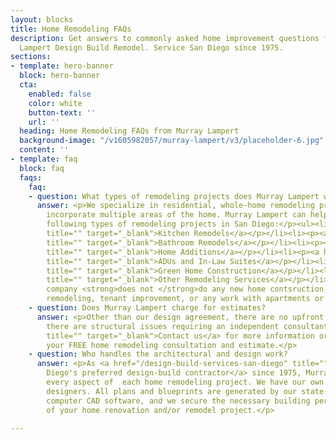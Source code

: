 ```yaml
---
layout: blocks
title: Home Remodeling FAQs
description: Get answers to commonly asked home improvement questions from Murray
  Lampert Design Build Remodel. Service San Diego since 1975.
sections:
- template: hero-banner
  block: hero-banner
  cta:
    enabled: false
    color: white
    button-text: ''
    url: ''
  heading: Home Remodeling FAQs from Murray Lampert
  background-image: "/v1605982057/murray-lampert/v3/placeholder-6.jpg"
  content: ''
- template: faq
  block: faq
  faqs:
    faq:
    - question: What types of remodeling projects does Murray Lampert work on?
      answer: <p>We specialize in residential, whole-home remodeling projects that
        incorporate multiple areas of the home. Murray Lampert can help you with the
        following types of remodeling projects in San Diego:</p><ul><li><p><a href="/san-diego-kitchen-remodels"
        title="" target="_blank">Kitchen Remodels</a></p></li><li><p><a href="/san-diego-bathroom-remodels"
        title="" target="_blank">Bathroom Remodels</a></p></li><li><p><a href="/san-diego-home-additions"
        title="" target="_blank">Home Additions</a></p></li><li><p><a href="/san-diego-in-law-suites"
        title="" target="_blank">ADUs and In-Law Suites</a></p></li><li><p><a href="/san-diego-green-home-construction"
        title="" target="_blank">Green Home Construction</a></p></li><li><p><a href="/other-remodeling-services"
        title="" target="_blank">Other Remodeling Services</a></p></li></ul><p>Our
        company <strong>does not </strong>do any new home contsruction, commercial
        remodeling, tenant improvement, or any work with apartments or condos.</p>
    - question: Does Murray Lampert charge for estimates?
      answer: <p>Other than our design agreement, there are no upfront costs unless
        there are structural issues requiring an independent consultant. <a href="/contact/"
        title="" target="_blank">Contact us</a> for more information or to request
        your FREE home remodeling consultation and estimate.</p>
    - question: Who handles the architectural and design work?
      answer: <p>As <a href="/design-build-services-san-diego" title="" target="_blank">San
        Diego's preferred design-build contractor</a> since 1975, Murray Lampert manages
        every aspect of  each home remodeling project. We have our own in-house interior
        designers. All plans and blueprints are generated by our state-of-the-art
        computer CAD software, and we secure the necessary building permits as part
        of your home renovation and/or remodel project.</p>

---
```

